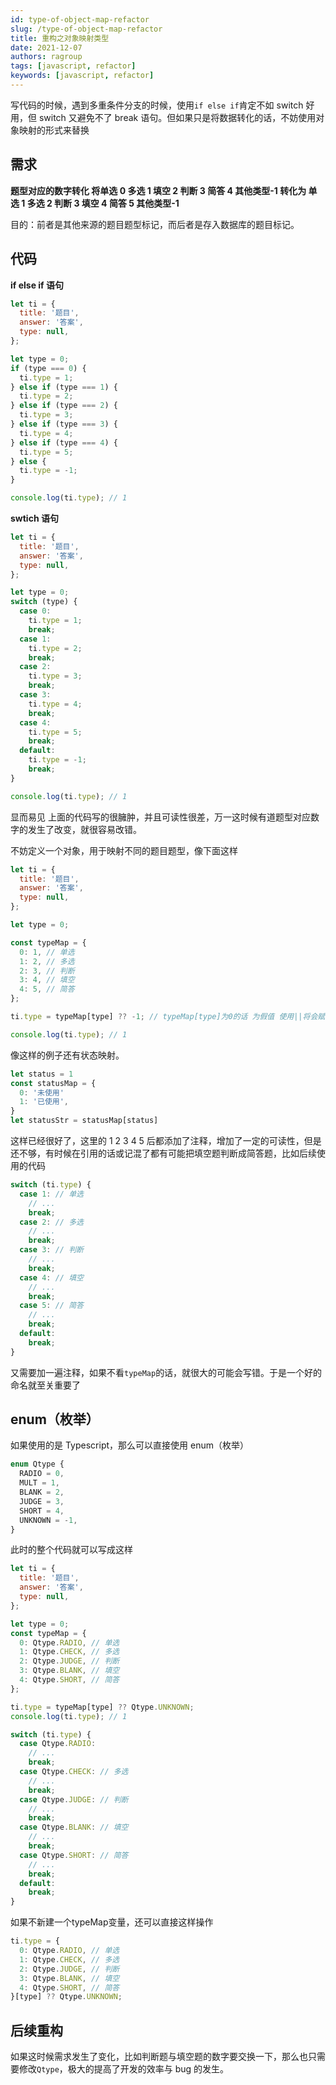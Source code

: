 ```yaml
---
id: type-of-object-map-refactor
slug: /type-of-object-map-refactor
title: 重构之对象映射类型
date: 2021-12-07
authors: ragroup
tags: [javascript, refactor]
keywords: [javascript, refactor]
---
```


写代码的时候，遇到多重条件分支的时候，使用`if else if`肯定不如 switch 好用，但 switch 又避免不了 break 语句。但如果只是将数据转化的话，不妨使用对象映射的形式来替换

<!-- truncate -->

## 需求

**题型对应的数字转化 将单选 0 多选 1 填空 2 判断 3 简答 4 其他类型-1 转化为 单选 1 多选 2 判断 3 填空 4 简答 5 其他类型-1**

目的：前者是其他来源的题目题型标记，而后者是存入数据库的题目标记。

## 代码

**if else if 语句**

```javascript
let ti = {
  title: '题目',
  answer: '答案',
  type: null,
};

let type = 0;
if (type === 0) {
  ti.type = 1;
} else if (type === 1) {
  ti.type = 2;
} else if (type === 2) {
  ti.type = 3;
} else if (type === 3) {
  ti.type = 4;
} else if (type === 4) {
  ti.type = 5;
} else {
  ti.type = -1;
}

console.log(ti.type); // 1
```

**swtich 语句**

```javascript
let ti = {
  title: '题目',
  answer: '答案',
  type: null,
};

let type = 0;
switch (type) {
  case 0:
    ti.type = 1;
    break;
  case 1:
    ti.type = 2;
    break;
  case 2:
    ti.type = 3;
    break;
  case 3:
    ti.type = 4;
    break;
  case 4:
    ti.type = 5;
    break;
  default:
    ti.type = -1;
    break;
}

console.log(ti.type); // 1
```

显而易见 上面的代码写的很臃肿，并且可读性很差，万一这时候有道题型对应数字的发生了改变，就很容易改错。

不妨定义一个对象，用于映射不同的题目题型，像下面这样

```javascript
let ti = {
  title: '题目',
  answer: '答案',
  type: null,
};

let type = 0;

const typeMap = {
  0: 1, // 单选
  1: 2, // 多选
  2: 3, // 判断
  3: 4, // 填空
  4: 5, // 简答
};

ti.type = typeMap[type] ?? -1; // typeMap[type]为0的话 为假值 使用||将会赋值为-1

console.log(ti.type); // 1
```

像这样的例子还有状态映射。

```javascript
let status = 1
const statusMap = {
  0: '未使用'
  1: '已使用',
}
let statusStr = statusMap[status]
```

这样已经很好了，这里的 1 2 3 4 5 后都添加了注释，增加了一定的可读性，但是还不够，有时候在引用的话或记混了都有可能把填空题判断成简答题，比如后续使用的代码

```javascript
switch (ti.type) {
  case 1: // 单选
    // ...
    break;
  case 2: // 多选
    // ...
    break;
  case 3: // 判断
    // ...
    break;
  case 4: // 填空
    // ...
    break;
  case 5: // 简答
    // ...
    break;
  default:
    break;
}
```

又需要加一遍注释，如果不看`typeMap`的话，就很大的可能会写错。于是一个好的命名就至关重要了

## enum（枚举）

如果使用的是 Typescript，那么可以直接使用 enum（枚举）

```typescript
enum Qtype {
  RADIO = 0,
  MULT = 1,
  BLANK = 2,
  JUDGE = 3,
  SHORT = 4,
  UNKNOWN = -1,
}
```

此时的整个代码就可以写成这样

```javascript
let ti = {
  title: '题目',
  answer: '答案',
  type: null,
};

let type = 0;
const typeMap = {
  0: Qtype.RADIO, // 单选
  1: Qtype.CHECK, // 多选
  2: Qtype.JUDGE, // 判断
  3: Qtype.BLANK, // 填空
  4: Qtype.SHORT, // 简答
};

ti.type = typeMap[type] ?? Qtype.UNKNOWN;
console.log(ti.type); // 1

switch (ti.type) {
  case Qtype.RADIO:
    // ...
    break;
  case Qtype.CHECK: // 多选
    // ...
    break;
  case Qtype.JUDGE: // 判断
    // ...
    break;
  case Qtype.BLANK: // 填空
    // ...
    break;
  case Qtype.SHORT: // 简答
    // ...
    break;
  default:
    break;
}
```

如果不新建一个typeMap变量，还可以直接这样操作

```javascript
ti.type = {
  0: Qtype.RADIO, // 单选
  1: Qtype.CHECK, // 多选
  2: Qtype.JUDGE, // 判断
  3: Qtype.BLANK, // 填空
  4: Qtype.SHORT, // 简答
}[type] ?? Qtype.UNKNOWN;
```

## 后续重构

如果这时候需求发生了变化，比如判断题与填空题的数字要交换一下，那么也只需要修改`Qtype`，极大的提高了开发的效率与 bug 的发生。
